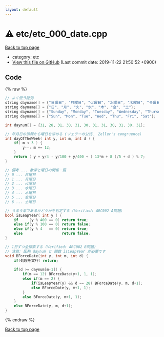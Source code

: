 ```yaml
---
layout: default
---
```


<!-- mathjax config similar to math.stackexchange -->
<script type="text/javascript" async
  src="https://cdnjs.cloudflare.com/ajax/libs/mathjax/2.7.5/MathJax.js?config=TeX-MML-AM_CHTML">
</script>
<script type="text/x-mathjax-config">
  MathJax.Hub.Config({
    TeX: { equationNumbers: { autoNumber: "AMS" }},
    tex2jax: {
      inlineMath: [ ['$','$'] ],
      processEscapes: true
    },
    "HTML-CSS": { matchFontHeight: false },
    displayAlign: "left",
    displayIndent: "2em"
  });
</script>

<script type="text/javascript" src="https://cdnjs.cloudflare.com/ajax/libs/jquery/3.4.1/jquery.min.js"></script>
<script src="https://cdn.jsdelivr.net/npm/jquery-balloon-js@1.1.2/jquery.balloon.min.js" integrity="sha256-ZEYs9VrgAeNuPvs15E39OsyOJaIkXEEt10fzxJ20+2I=" crossorigin="anonymous"></script>
<script type="text/javascript" src="../../assets/js/copy-button.js"></script>
<link rel="stylesheet" href="../../assets/css/copy-button.css" />


# :warning: etc/etc_000_date.cpp
<a href="../../index.html">Back to top page</a>

* category: etc
* <a href="{{ site.github.repository_url }}/blob/master/etc/etc_000_date.cpp">View this file on GitHub</a> (Last commit date: 2019-11-22 21:50:52 +0900)




## Code
{% raw %}
```cpp
// よく使う配列
string dayname[] = {"日曜日", "月曜日", "火曜日", "水曜日", "木曜日", "金曜日", "土曜日"};
string dayname[] = {"日", "月", "火", "水", "木", "金", "土"};
string dayname[] = {"Sunday", "Monday", "Tuesday", "Wednesday", "Thursday", "Friday", "Saturday"};
string dayname[] = {"Sun", "Mon", "Tue", "Wed", "Thu", "Fri", "Sat"};

int daynum[] = {31, 28, 31, 30, 31, 30, 31, 31, 30, 31, 30, 31};

// 年月日の情報から曜日を求める (ツェラーの公式、 Zeller's congruence)
int dayOfTheWeek( int y, int m, int d ) {
    if( m < 3 ) {
        y--; m += 12;
    }
    return ( y + y/4 - y/100 + y/400 + ( 13*m + 8 )/5 + d ) % 7;
}

// 備考 ... 数字と曜日の関係一覧
// 0 ... 日曜日
// 1 ... 月曜日
// 2 ... 火曜日
// 3 ... 水曜日
// 4 ... 木曜日
// 5 ... 金曜日
// 6 ... 土曜日

// うるう年であるかどうかを判定する (Verified: ARC002 A問題)
bool isLeapYear( int y ) {
    if     (y % 400 == 0) return true;
    else if(y % 100 == 0) return false;
    else if(y % 4   == 0) return true;
    else                  return false;
}

// 1日ずつ全探索する (Verified: ARC002 B問題)
// 注意: 配列 daynum と 関数 isLeapYear が必要です
void BForceDate(int y, int m, int d) {
    if(処理を実行) return;
    
    if(d >= daynum[m-1]) {
        if(m == 12) BForceDate(y+1, 1, 1);
        else if(m == 2) {
            if(isLeapYear(y) && d == 28) BForceDate(y, m, d+1);
            else BForceDate(y, m+1, 1);
        }
        else BForceDate(y, m+1, 1);
    }
    else BForceDate(y, m, d+1);
}
```
{% endraw %}

<a href="../../index.html">Back to top page</a>

